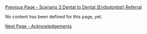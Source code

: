 [Previous Page - Scenario 3 Dental to Dental (Endodontist) Referral](scenario_3_dental_to_dental_endodontist_referral.html)

No content has been defined for this page, yet.

[Next Page - Acknowledgements](acknowledgements.html)